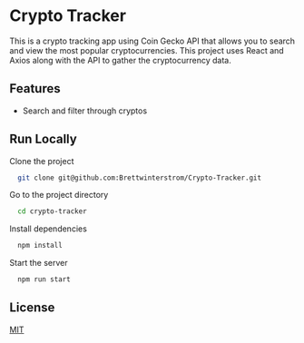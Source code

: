
# Crypto Tracker

This is a crypto tracking app using Coin Gecko API that allows you to search and view the most popular cryptocurrencies. This project uses React and Axios along with the API to gather the cryptocurrency data.
## Features

- Search and filter through cryptos



## Run Locally

Clone the project

```bash
  git clone git@github.com:Brettwinterstrom/Crypto-Tracker.git
```

Go to the project directory

```bash
  cd crypto-tracker
```

Install dependencies

```bash
  npm install
```

Start the server

```bash
  npm run start
```


## License

[MIT](https://choosealicense.com/licenses/mit/)


